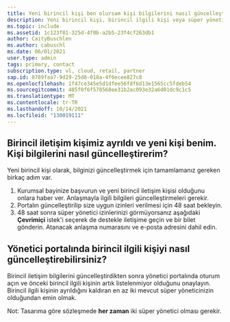 ```yaml
---
title: Yeni birincil kişi ben olursam kişi bilgilerini nasıl güncelleştirerim?
description: Yeni birincil kişi, birincil ilgili kişi veya süper yönetici rolünü güncelleştirmek istiyor.
ms.topic: include
ms.assetid: 1c123f81-325d-4f0b-a2b5-23f4cf263db1
author: CaityBuschlen
ms.author: cabuschl
ms.date: 06/01/2021
user.type: admin
tags: primary, contact
subscription.type: vl, cloud, retail, partner
sap.id: 8789faa7-9d29-25d8-018a-4f6ecee827c8
ms.openlocfilehash: 1f47ce345e5d1dfee56fdf6d13e1565cc5fdeb54
ms.sourcegitcommit: 485f0f6f578568ee31b2ac093e32a6d01dc9c1c5
ms.translationtype: MT
ms.contentlocale: tr-TR
ms.lasthandoff: 10/14/2021
ms.locfileid: "130019111"
---
```

## <a name="our-primary-contact-left-and-im-the-new-one-how-can-i-update-the-contact-info"></a>Birincil iletişim kişimiz ayrıldı ve yeni kişi benim. Kişi bilgilerini nasıl güncelleştirerim?

Yeni birincil kişi olarak, bilginizi güncelleştirmek için tamamlamanız gereken birkaç adım var.

1. Kurumsal bayinize başvurun ve yeni birincil iletişim kişisi olduğunu onlara haber ver. Anlaşmayla ilgili bilgileri güncelleştirmeleri gerekir.
2. Portalın güncelleştirilip size uygun izinleri verilmesi için 48 saat bekleyin.
3. 48 saat sonra süper yönetici izinlerinizi görmüyorsanız aşağıdaki **Çevrimiçi** istek'i seçerek de destekle iletişime geçin ve bir bilet gönderin. Atanacak anlaşma numarasını ve e-posta adresini dahil edin.
    
## <a name="how-can-i-update-the-primary-contact-on-the-admin-portal"></a>Yönetici portalında birincil ilgili kişiyi nasıl güncelleştirebilirsiniz?
Birincil iletişim bilgilerini güncelleştirdikten sonra yönetici portalında oturum açın ve önceki birincil ilgili kişinin artık listelenmiyor olduğunu onaylayın. Birincil ilgili kişinin ayrıldığını kaldıran en az iki mevcut süper yöneticinizin olduğundan emin olmak.

Not: Tasarıma göre sözleşmede **her zaman** iki süper yönetici olması gerekir.